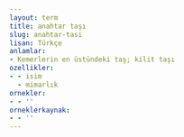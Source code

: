 ```yaml
---
layout: term
title: anahtar taşı
slug: anahtar-tasi
lisan: Türkçe
anlamlar:
- Kemerlerin en üstündeki taş; kilit taşı
ozellikler:
- - isim
  - mimarlık
ornekler:
- - ''
orneklerkaynak:
- - ''
---
```


